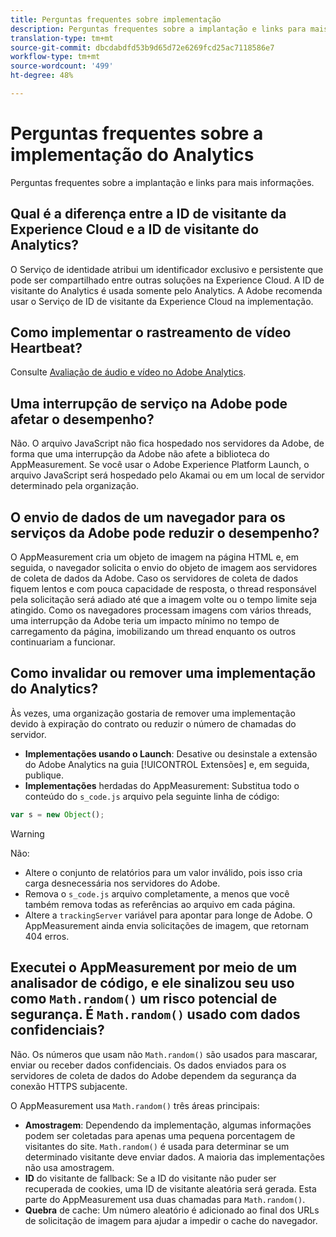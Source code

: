 ```yaml
---
title: Perguntas frequentes sobre implementação
description: Perguntas frequentes sobre a implantação e links para mais informações.
translation-type: tm+mt
source-git-commit: dbcdabdfd53b9d65d72e6269fcd25ac7118586e7
workflow-type: tm+mt
source-wordcount: '499'
ht-degree: 48%

---
```



# Perguntas frequentes sobre a implementação do Analytics

Perguntas frequentes sobre a implantação e links para mais informações.

## Qual é a diferença entre a ID de visitante da Experience Cloud e a ID de visitante do Analytics?

O Serviço de identidade atribui um identificador exclusivo e persistente que pode ser compartilhado entre outras soluções na Experience Cloud. A ID de visitante do Analytics é usada somente pelo Analytics. A Adobe recomenda usar o Serviço de ID de visitante da Experience Cloud na implementação.

## Como implementar o rastreamento de vídeo Heartbeat?

Consulte [Avaliação de áudio e vídeo no Adobe Analytics](https://docs.adobe.com/content/help/pt-BR/media-analytics/using/media-overview.html).

## Uma interrupção de serviço na Adobe pode afetar o desempenho?

Não. O arquivo JavaScript não fica hospedado nos servidores da Adobe, de forma que uma interrupção da Adobe não afete a biblioteca do AppMeasurement. Se você usar o Adobe Experience Platform Launch, o arquivo JavaScript será hospedado pelo Akamai ou em um local de servidor determinado pela organização.

## O envio de dados de um navegador para os serviços da Adobe pode reduzir o desempenho?

O AppMeasurement cria um objeto de imagem na página HTML e, em seguida, o navegador solicita o envio do objeto de imagem aos servidores de coleta de dados da Adobe. Caso os servidores de coleta de dados fiquem lentos e com pouca capacidade de resposta, o thread responsável pela solicitação será adiado até que a imagem volte ou o tempo limite seja atingido. Como os navegadores processam imagens com vários threads, uma interrupção da Adobe teria um impacto mínimo no tempo de carregamento da página, imobilizando um thread enquanto os outros continuariam a funcionar.

## Como invalidar ou remover uma implementação do Analytics?

Às vezes, uma organização gostaria de remover uma implementação devido à expiração do contrato ou reduzir o número de chamadas do servidor.

* **Implementações usando o Launch**: Desative ou desinstale a extensão do Adobe Analytics na guia [!UICONTROL Extensões] e, em seguida, publique.
* **Implementações** herdadas do AppMeasurement: Substitua todo o conteúdo do `s_code.js` arquivo pela seguinte linha de código:

```js
var s = new Object();
```

>[!WARNING]
>
>Não:
>
>* Altere o conjunto de relatórios para um valor inválido, pois isso cria carga desnecessária nos servidores do Adobe.
>* Remova o `s_code.js` arquivo completamente, a menos que você também remova todas as referências ao arquivo em cada página.
>* Altere a `trackingServer` variável para apontar para longe de Adobe. O AppMeasurement ainda envia solicitações de imagem, que retornam 404 erros.


## Executei o AppMeasurement por meio de um analisador de código, e ele sinalizou seu uso como `Math.random()` um risco potencial de segurança. É `Math.random()` usado com dados confidenciais?

Não. Os números que usam não `Math.random()` são usados para mascarar, enviar ou receber dados confidenciais. Os dados enviados para os servidores de coleta de dados do Adobe dependem da segurança da conexão HTTPS subjacente. <!-- AN-173590 -->

O AppMeasurement usa `Math.random()` três áreas principais:

* **Amostragem**: Dependendo da implementação, algumas informações podem ser coletadas para apenas uma pequena porcentagem de visitantes do site. `Math.random()` é usada para determinar se um determinado visitante deve enviar dados. A maioria das implementações não usa amostragem.
* **ID** do visitante de fallback: Se a ID do visitante não puder ser recuperada de cookies, uma ID de visitante aleatória será gerada. Esta parte do AppMeasurement usa duas chamadas para `Math.random()`.
* **Quebra** de cache: Um número aleatório é adicionado ao final dos URLs de solicitação de imagem para ajudar a impedir o cache do navegador.
